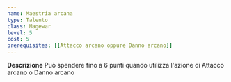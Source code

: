 ```yaml
---
name: Maestria arcana
type: Talento
class: Magewar
level: 5
cost: 5
prerequisites: [[Attacco arcano oppure Danno arcano]]
---
```


**Descrizione**
Può spendere fino a 6 punti quando utilizza l'azione di Attacco arcano o Danno
arcano